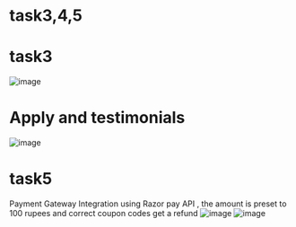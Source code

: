 # task3,4,5
# task3
![image](https://user-images.githubusercontent.com/59372076/104596739-61c22d80-569a-11eb-9109-4e0eca89440b.png)
# Apply and testimonials
![image](https://user-images.githubusercontent.com/59372076/104597486-676c4300-569b-11eb-9b09-75061930dc83.png)
# task5 
Payment Gateway Integration using Razor pay API , the amount is preset to 100 rupees and correct coupon codes get a refund 
![image](https://user-images.githubusercontent.com/59372076/104597730-b3b78300-569b-11eb-9f2f-971f19fb7d1f.png)
![image](https://user-images.githubusercontent.com/59372076/104597941-f8431e80-569b-11eb-8f25-30890c51fffa.png)

